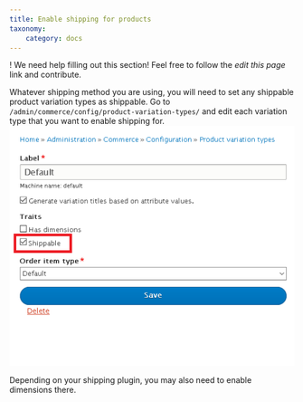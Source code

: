 ```yaml
---
title: Enable shipping for products
taxonomy:
    category: docs
---
```


! We need help filling out this section! Feel free to follow the *edit this page* link and contribute.

Whatever shipping method you are using, you will need to set any shippable
product variation types as shippable. Go to `/admin/commerce/config/product-variation-types/`
and edit each variation type that you want to enable shipping for.
![Product Variation Type Edit Form](images/product-variation-edit.png)

Depending on your shipping plugin, you may also need to enable dimensions there.

